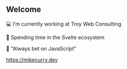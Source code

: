 
## Welcome 

💻 I’m currently working at Troy Web Consulting

👀 Spending time in the Svelte ecosystem

💬 "Always bet on JavaScript"

https://mikecurry.dev
